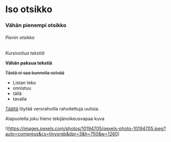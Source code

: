 # Iso otsikko
### Vähän pienempi otsikko
###### Pienin otsikko

*Kursivoitua tekstiä*

__Vähän paksua tekstiä__

~~Tästä ei saa kunnolla selvää~~

- Listan teko
- onnistuu
- tällä
- tavalla

[Täältä](https://yle.fi/) löytää verorahoilla rahoitettuja uutisia.

Alapuolella joku hieno tekijänoikeusvapaa kuva

!(https://images.pexels.com/photos/10194705/pexels-photo-10194705.jpeg?auto=compress&cs=tinysrgb&dpr=3&h=750&w=1260)
